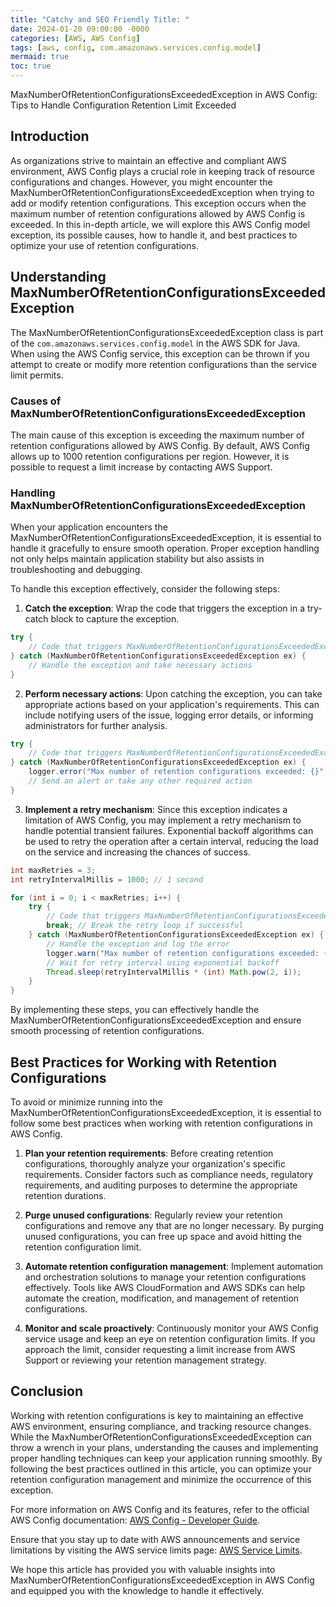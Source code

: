 ```yaml
---
title: "Catchy and SEO Friendly Title: "
date: 2024-01-20 09:00:00 -0000
categories: [AWS, AWS Config]
tags: [aws, config, com.amazonaws.services.config.model]
mermaid: true
toc: true
---
```



MaxNumberOfRetentionConfigurationsExceededException in AWS Config: Tips to Handle Configuration Retention Limit Exceeded

## Introduction

As organizations strive to maintain an effective and compliant AWS environment, AWS Config plays a crucial role in keeping track of resource configurations and changes. However, you might encounter the MaxNumberOfRetentionConfigurationsExceededException when trying to add or modify retention configurations. This exception occurs when the maximum number of retention configurations allowed by AWS Config is exceeded. In this in-depth article, we will explore this AWS Config model exception, its possible causes, how to handle it, and best practices to optimize your use of retention configurations.

## Understanding MaxNumberOfRetentionConfigurationsExceededException

The MaxNumberOfRetentionConfigurationsExceededException class is part of the `com.amazonaws.services.config.model` in the AWS SDK for Java. When using the AWS Config service, this exception can be thrown if you attempt to create or modify more retention configurations than the service limit permits.

### Causes of MaxNumberOfRetentionConfigurationsExceededException

The main cause of this exception is exceeding the maximum number of retention configurations allowed by AWS Config. By default, AWS Config allows up to 1000 retention configurations per region. However, it is possible to request a limit increase by contacting AWS Support.

### Handling MaxNumberOfRetentionConfigurationsExceededException

When your application encounters the MaxNumberOfRetentionConfigurationsExceededException, it is essential to handle it gracefully to ensure smooth operation. Proper exception handling not only helps maintain application stability but also assists in troubleshooting and debugging.

To handle this exception effectively, consider the following steps:

1. **Catch the exception**: Wrap the code that triggers the exception in a try-catch block to capture the exception.

```java
try {
    // Code that triggers MaxNumberOfRetentionConfigurationsExceededException
} catch (MaxNumberOfRetentionConfigurationsExceededException ex) {
    // Handle the exception and take necessary actions
}
```

2. **Perform necessary actions**: Upon catching the exception, you can take appropriate actions based on your application's requirements. This can include notifying users of the issue, logging error details, or informing administrators for further analysis.

```java
try {
    // Code that triggers MaxNumberOfRetentionConfigurationsExceededException
} catch (MaxNumberOfRetentionConfigurationsExceededException ex) {
    logger.error("Max number of retention configurations exceeded: {}", ex.getMessage());
    // Send an alert or take any other required action
}
```

3. **Implement a retry mechanism**: Since this exception indicates a limitation of AWS Config, you may implement a retry mechanism to handle potential transient failures. Exponential backoff algorithms can be used to retry the operation after a certain interval, reducing the load on the service and increasing the chances of success.

```java
int maxRetries = 3;
int retryIntervalMillis = 1000; // 1 second

for (int i = 0; i < maxRetries; i++) {
    try {
        // Code that triggers MaxNumberOfRetentionConfigurationsExceededException
        break; // Break the retry loop if successful
    } catch (MaxNumberOfRetentionConfigurationsExceededException ex) {
        // Handle the exception and log the error
        logger.warn("Max number of retention configurations exceeded: {}", ex.getMessage());
        // Wait for retry interval using exponential backoff
        Thread.sleep(retryIntervalMillis * (int) Math.pow(2, i));
    }
}
```

By implementing these steps, you can effectively handle the MaxNumberOfRetentionConfigurationsExceededException and ensure smooth processing of retention configurations.

## Best Practices for Working with Retention Configurations

To avoid or minimize running into the MaxNumberOfRetentionConfigurationsExceededException, it is essential to follow some best practices when working with retention configurations in AWS Config.

1. **Plan your retention requirements**: Before creating retention configurations, thoroughly analyze your organization's specific requirements. Consider factors such as compliance needs, regulatory requirements, and auditing purposes to determine the appropriate retention durations.

2. **Purge unused configurations**: Regularly review your retention configurations and remove any that are no longer necessary. By purging unused configurations, you can free up space and avoid hitting the retention configuration limit.

3. **Automate retention configuration management**: Implement automation and orchestration solutions to manage your retention configurations effectively. Tools like AWS CloudFormation and AWS SDKs can help automate the creation, modification, and management of retention configurations.

4. **Monitor and scale proactively**: Continuously monitor your AWS Config service usage and keep an eye on retention configuration limits. If you approach the limit, consider requesting a limit increase from AWS Support or reviewing your retention management strategy.

## Conclusion

Working with retention configurations is key to maintaining an effective AWS environment, ensuring compliance, and tracking resource changes. While the MaxNumberOfRetentionConfigurationsExceededException can throw a wrench in your plans, understanding the causes and implementing proper handling techniques can keep your application running smoothly. By following the best practices outlined in this article, you can optimize your retention configuration management and minimize the occurrence of this exception.

For more information on AWS Config and its features, refer to the official AWS Config documentation: [AWS Config - Developer Guide](https://docs.aws.amazon.com/config/latest/developerguide/Welcome.html).

Ensure that you stay up to date with AWS announcements and service limitations by visiting the AWS service limits page: [AWS Service Limits](https://aws.amazon.com/service-limits/).

We hope this article has provided you with valuable insights into MaxNumberOfRetentionConfigurationsExceededException in AWS Config and equipped you with the knowledge to handle it effectively.